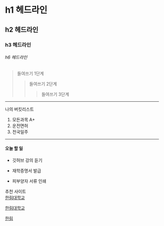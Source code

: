 # h1 헤드라인
## h2 헤드라인
### h3 헤드라인
###### h6 헤드라인

> 들여쓰기 1단계
>> 들여쓰기 2단계
>>> 들여쓰기 3단계
------------------------------------
나의 버킷리스트
1. 모든과목 A+
2. 운전면허
3. 전국일주
************************************
#### 오늘 할 일
* 깃허브 강의 듣기
+ 재학증명서 발급
- 피부양자 서류 인쇄

추천 사이트  
[한림대학교](http://www.hallym.ac.kr)

<a href=http://www.hallym.ac.kr> 한림대학교 </a>

[hallym]:http://www.hallym.ac.kr

[한림][hallym]
